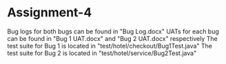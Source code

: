 # Assignment-4

Bug logs for both bugs can be found in "Bug Log.docx"
UATs for each bug can be found in "Bug 1 UAT.docx" and "Bug 2 UAT.docx" respectively
The test suite for Bug 1 is located in "test/hotel/checkout/Bug1Test.java"
The test suite for Bug 2 is located in "test/hotel/service/Bug2Test.java"
